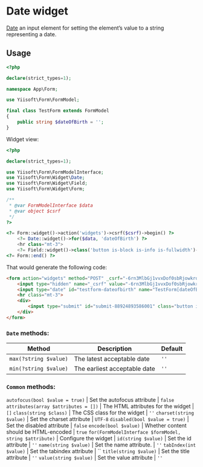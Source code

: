 # Date widget

[Date](https://www.w3.org/TR/2012/WD-html-markup-20120329/input.date.html#input.date) an input element for setting the element’s value to a string representing a date.

## Usage

```php
<?php

declare(strict_types=1);

namespace App\Form;

use Yiisoft\Form\FormModel;

final class TestForm extends FormModel
{
    public string $dateOfBirth = '';
}
```

Widget view:

```php
<?php

declare(strict_types=1);

use Yiisoft\Form\FormModelInterface;
use Yiisoft\Form\Widget\Date;
use Yiisoft\Form\Widget\Field;
use Yiisoft\Form\Widget\Form;

/**
 * @var FormModelInterface $data
 * @var object $csrf
 */
?>

<?= Form::widget()->action('widgets')->csrf($csrf)->begin() ?>
    <?= Date::widget()->for($data, 'dateOfBirth') ?>
    <hr class="mt-3">
    <?= Field::widget()->class('button is-block is-info is-fullwidth')->submitButton()->value('Save') ?>
<?= Form::end() ?>
```

That would generate the following code:

```html
<form action="widgets" method="POST" _csrf="-6rn3MlbGj1vvxDof0sbRjowkrdEAkIbjCzsLYUp77WU5pWe-wxdfBvWZ9oaeCwiWHHc3xJ1KS-7a9xB7ECl-Q==">
    <input type="hidden" name="_csrf" value="-6rn3MlbGj1vvxDof0sbRjowkrdEAkIbjCzsLYUp77WU5pWe-wxdfBvWZ9oaeCwiWHHc3xJ1KS-7a9xB7ECl-Q==">
    <input type="date" id="testform-dateofbirth" name="TestForm[dateOfBirth]">
    <hr class="mt-3">
    <div>
        <input type="submit" id="submit-88924893586001" class="button is-block is-info is-fullwidth" name="submit-88924893586001" value="Save">
    </div>
</form>
```

### `Date` methods: 

Method | Description | Default
-------|-------------|---------
`max(?string $value)` | The latest acceptable date | `''`
`min(?string $value)` | The earliest acceptable date | `''`

### `Common` methods:
`autofocus(bool $value = true)` | Set the autofocus attribute | `false`
`attributes(array $attributes = [])` | The HTML attributes for the widget | `[]`
`class(string $class)` | The CSS class for the widget | `''`
`charset(string $value)` | Set the charset attribute | `UTF-8`
`disabled(bool $value = true)` | Set the disabled attribute | `false`
`encode(bool $value)` | Whether content should be HTML-encoded | `true`
`for(FormModelInterface $formModel, string $attribute)` | Configure the widget |
`id(string $value)` | Set the id attribute | `''`
`name(string $value)` | Set the name attribute. | `''`
`tabIndex(int $value)` | Set the tabindex attribute | ``
`title(string $value)` | Set the title attribute | `''`
`value(string $value)` | Set the value attribute | `''`
